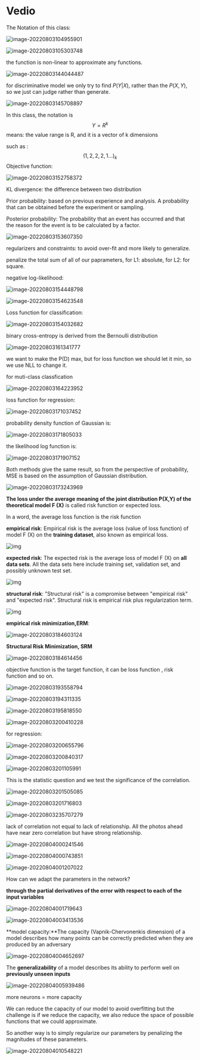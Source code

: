 # Vedio

The Notation of this class:

![image-20220803104955901](Lecture%202%20ML%20Foundations.assets/image-20220803104955901.png)

![image-20220803105303748](Lecture%202%20ML%20Foundations.assets/image-20220803105303748.png)

the function is non-linear to approximate any functions.

![image-20220803144044487](Lecture%202%20ML%20Foundations.assets/image-20220803144044487.png)

for discriminative model we only try to find $P(Y|X)$, rather than the $P(X,Y)$, so we just can judge rather than generate.

![image-20220803145708897](Lecture%202%20ML%20Foundations.assets/image-20220803145708897.png)

In this class, the notation is 
$$
Y=R^k
$$
means: the value range is R, and it is a vector of k dimensions

such as :
$$
(1,2,2,2,1...)_k
$$
Objective function:

![image-20220803152758372](Lecture%202%20ML%20Foundations.assets/image-20220803152758372.png)

KL divergence: the difference between two distribution

Prior probability: based on previous experience and analysis. A probability that can be obtained before the experiment or sampling.

Posterior probability: The probability that an event has occurred and that the reason for the event is to be calculated by a factor.

![image-20220803153607350](Lecture%202%20ML%20Foundations.assets/image-20220803153607350.png)

regularizers and constraints: to avoid over-fit and more likely to generalize.

penalize the total sum of all of our paprameters, for L1: absolute, for L2: for square.

negative log-likelihood:

![image-20220803154448798](Lecture%202%20ML%20Foundations.assets/image-20220803154448798.png)

![image-20220803154623548](Lecture%202%20ML%20Foundations.assets/image-20220803154623548.png)

Loss function for classification:

![image-20220803154032682](Lecture%202%20ML%20Foundations.assets/image-20220803154032682.png)

binary cross-entropy is derived from the Bernoulli distribution

![image-20220803161341777](Lecture%202%20ML%20Foundations.assets/image-20220803161341777.png)

we want to make the P(D) max, but for loss function we should let it min, so we use NLL to change it.

for muti-class classfication

![image-20220803164223952](Lecture%202%20ML%20Foundations.assets/image-20220803164223952.png)

loss function for regression:

![image-20220803171037452](Lecture%202%20ML%20Foundations.assets/image-20220803171037452.png)

probability density function of Gaussian is:

![image-20220803171805033](Lecture%202%20ML%20Foundations.assets/image-20220803171805033.png)

the likelihood log function is:

![image-20220803171907152](Lecture%202%20ML%20Foundations.assets/image-20220803171907152.png)

Both methods give the same result, so from the perspective of probability, MSE is based on the assumption of Gaussian distribution.

![image-20220803173243969](Lecture%202%20ML%20Foundations.assets/image-20220803173243969.png)

**The loss under the average meaning of the joint distribution P(X,Y) of the theoretical model F (X)** is called risk function or expected loss.

In a word, the average loss function is the risk function

**empirical risk**: Empirical risk is the average loss (value of loss function) of model F (X) on the **training dataset**, also known as empirical loss.

![img](Lecture%202%20ML%20Foundations.assets/1174145-20170828141212577-1125011174.png)

**expected risk**: The expected risk is the average loss of model F (X) on **all data sets**. All the data sets here include training set, validation set, and possibly unknown test set.

![img](Lecture%202%20ML%20Foundations.assets/1174145-20170828143844593-63634644.png)

**structural risk**: "Structural risk" is a compromise between "empirical risk" and "expected risk". Structural risk is empirical risk plus regularization term. 

![img](Lecture%202%20ML%20Foundations.assets/1174145-20170828145956015-1837068530.png)

**empirical risk minimization,ERM**:

![image-20220803184603124](Lecture%202%20ML%20Foundations.assets/image-20220803184603124.png)

**Structural Risk Minimization, SRM**

![image-20220803184614456](Lecture%202%20ML%20Foundations.assets/image-20220803184614456.png)

objective function is the target function, it can be loss function , risk function and so on.

![image-20220803193558794](Lecture%202%20ML%20Foundations.assets/image-20220803193558794.png)

![image-20220803194311335](Lecture%202%20ML%20Foundations.assets/image-20220803194311335.png)

![image-20220803195818550](Lecture%202%20ML%20Foundations.assets/image-20220803195818550.png)

![image-20220803200410228](Lecture%202%20ML%20Foundations.assets/image-20220803200410228.png)

for regression:

![image-20220803200655796](Lecture%202%20ML%20Foundations.assets/image-20220803200655796.png)

![image-20220803200840317](Lecture%202%20ML%20Foundations.assets/image-20220803200840317.png)

![image-20220803201105991](Lecture%202%20ML%20Foundations.assets/image-20220803201105991.png)

This is the statistic question and we test the significance of the correlation.

![image-20220803201505085](Lecture%202%20ML%20Foundations.assets/image-20220803201505085.png)

![image-20220803201716803](Lecture%202%20ML%20Foundations.assets/image-20220803201716803.png)

![image-20220803235707279](Lecture%202%20ML%20Foundations.assets/image-20220803235707279.png)

lack of correlation not equal to lack of relationship. All the photos ahead have near zero correlation but have strong relationship.

![image-20220804000241546](Lecture%202%20ML%20Foundations.assets/image-20220804000241546.png)

![image-20220804000743851](Lecture%202%20ML%20Foundations.assets/image-20220804000743851.png)

![image-20220804001207022](Lecture%202%20ML%20Foundations.assets/image-20220804001207022.png)

How can we adapt the parameters in the network?

**through the partial derivatives of the error with respect to each of the input variables**

![image-20220804001719643](Lecture%202%20ML%20Foundations.assets/image-20220804001719643.png)

![image-20220804003413536](Lecture%202%20ML%20Foundations.assets/image-20220804003413536.png)

**model capacity:**The capacity (Vapnik-Chervonenkis dimension) of a model describes how many points can be correctly predicted when they are produced by an adversary

![image-20220804004652697](Lecture%202%20ML%20Foundations.assets/image-20220804004652697.png)

The **generalizability** of a model describes its ability to perform well on **previously unseen inputs**

![image-20220804005939486](Lecture%202%20ML%20Foundations.assets/image-20220804005939486.png)

more neurons = more capacity

We can reduce the capacity of our model to avoid overfitting but the challenge is if we reduce the capacity, we also reduce the space of possible functions that we could  approximate.

So another way is to simply regularize our parameters by penalizing the magnitudes of these parameters.

![image-20220804010548221](Lecture%202%20ML%20Foundations.assets/image-20220804010548221.png)